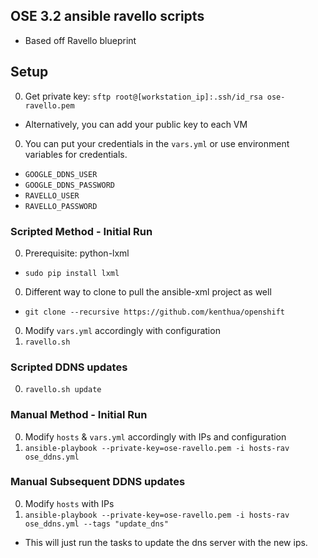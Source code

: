 OSE 3.2 ansible ravello scripts
---

* Based off Ravello blueprint

## Setup
0. Get private key: `sftp root@[workstation_ip]:.ssh/id_rsa ose-ravello.pem`
  * Alternatively, you can add your public key to each VM
0. You can put your credentials in the `vars.yml` or use environment variables for credentials.
  * `GOOGLE_DDNS_USER`
  * `GOOGLE_DDNS_PASSWORD`
  * `RAVELLO_USER`
  * `RAVELLO_PASSWORD`

### Scripted Method - Initial Run
0. Prerequisite: python-lxml
  * `sudo pip install lxml`
0. Different way to clone to pull the ansible-xml project as well
  * `git clone --recursive https://github.com/kenthua/openshift`
0. Modify `vars.yml` accordingly with configuration
0. `ravello.sh`

### Scripted DDNS updates
0. `ravello.sh update`

### Manual Method - Initial Run
0. Modify `hosts` & `vars.yml` accordingly with IPs and configuration
0. `ansible-playbook --private-key=ose-ravello.pem -i hosts-rav ose_ddns.yml`

### Manual Subsequent DDNS updates
0. Modify `hosts` with IPs
0. `ansible-playbook --private-key=ose-ravello.pem -i hosts-rav ose_ddns.yml --tags "update_dns"`
  * This will just run the tasks to update the dns server with the new ips.
  
